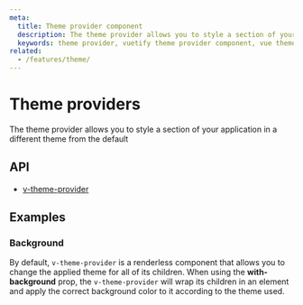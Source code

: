 ```yaml
---
meta:
  title: Theme provider component
  description: The theme provider allows you to style a section of your application in a different theme from the default
  keywords: theme provider, vuetify theme provider component, vue theme provider component
related:
  - /features/theme/
---
```


# Theme providers

The theme provider allows you to style a section of your application in a different theme from the default

## API

- [v-theme-provider](/api/v-theme-provider)

## Examples

### Background

By default, `v-theme-provider` is a renderless component that allows you to change the applied theme for all of its children. When using the **with-background** prop, the `v-theme-provider` will wrap its children in an element and apply the correct background color to it according to the theme used.

<example file="v-theme-provider/prop-with-background">
